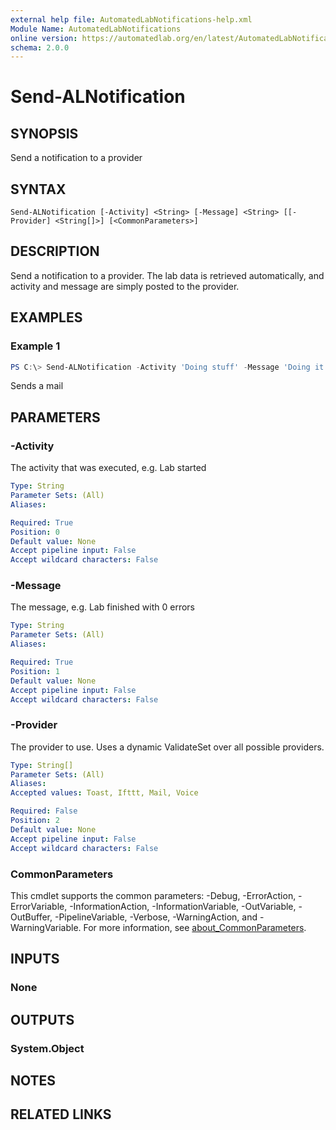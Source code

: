 ```yaml
---
external help file: AutomatedLabNotifications-help.xml
Module Name: AutomatedLabNotifications
online version: https://automatedlab.org/en/latest/AutomatedLabNotifications/en-us/Send-ALNotification
schema: 2.0.0
---
```


# Send-ALNotification

## SYNOPSIS
Send a notification to a provider

## SYNTAX

```
Send-ALNotification [-Activity] <String> [-Message] <String> [[-Provider] <String[]>] [<CommonParameters>]
```

## DESCRIPTION
Send a notification to a provider.
The lab data is retrieved automatically, and activity and message are simply posted to the provider.

## EXAMPLES

### Example 1
```powershell
PS C:\> Send-ALNotification -Activity 'Doing stuff' -Message 'Doing it really well.' -Provider Mail
```

Sends a mail

## PARAMETERS

### -Activity
The activity that was executed, e.g.
Lab started

```yaml
Type: String
Parameter Sets: (All)
Aliases:

Required: True
Position: 0
Default value: None
Accept pipeline input: False
Accept wildcard characters: False
```

### -Message
The message, e.g.
Lab finished with 0 errors

```yaml
Type: String
Parameter Sets: (All)
Aliases:

Required: True
Position: 1
Default value: None
Accept pipeline input: False
Accept wildcard characters: False
```

### -Provider
The provider to use.
Uses a dynamic ValidateSet over all possible providers.

```yaml
Type: String[]
Parameter Sets: (All)
Aliases:
Accepted values: Toast, Ifttt, Mail, Voice

Required: False
Position: 2
Default value: None
Accept pipeline input: False
Accept wildcard characters: False
```

### CommonParameters
This cmdlet supports the common parameters: -Debug, -ErrorAction, -ErrorVariable, -InformationAction, -InformationVariable, -OutVariable, -OutBuffer, -PipelineVariable, -Verbose, -WarningAction, and -WarningVariable. For more information, see [about_CommonParameters](http://go.microsoft.com/fwlink/?LinkID=113216).

## INPUTS

### None
## OUTPUTS

### System.Object
## NOTES

## RELATED LINKS


